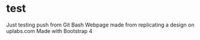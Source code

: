 # test
Just testing push from Git Bash
Webpage made from replicating a design on uplabs.com
Made with Bootstrap 4
